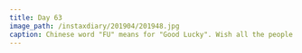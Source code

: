 ```yaml
---
title: Day 63
image_path: /instaxdiary/201904/201948.jpg
caption: Chinese word "FU" means for "Good Lucky". Wish all the people that suffered #coronavirus  will healthy and safe.
---
```


